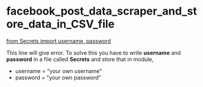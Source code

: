 # facebook_post_data_scraper_and_store_data_in_CSV_file


[from Secrets import username, password](https://github.com/mahadi0007/facebook_post_data_scrub_and_store_data_in_CSV_file/blob/master/.ipynb_checkpoints/facebook%20data%20scrubber-checkpoint.ipynb)

This line will give error.
To solve this you have to write **username** and **password** in a file called **Secrets** and store that in module,
  * username = "your own username"
  * password = "your own password"
 
